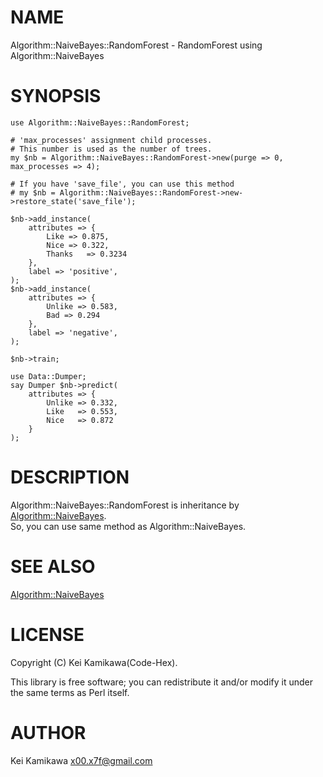# NAME

Algorithm::NaiveBayes::RandomForest - RandomForest using Algorithm::NaiveBayes

# SYNOPSIS

    use Algorithm::NaiveBayes::RandomForest;

    # 'max_processes' assignment child processes.
    # This number is used as the number of trees.
    my $nb = Algorithm::NaiveBayes::RandomForest->new(purge => 0, max_processes => 4);
    
    # If you have 'save_file', you can use this method
    # my $nb = Algorithm::NaiveBayes::RandomForest->new->restore_state('save_file'); 

    $nb->add_instance(
        attributes => {
            Like => 0.875,
            Nice => 0.322,
            Thanks   => 0.3234
        },
        label => 'positive',
    );
    $nb->add_instance(
        attributes => {
            Unlike => 0.583,
            Bad => 0.294
        },
        label => 'negative',
    );

    $nb->train;

    use Data::Dumper;
    say Dumper $nb->predict(
        attributes => {
            Unlike => 0.332,
            Like   => 0.553,
            Nice   => 0.872
        }
    );

# DESCRIPTION

Algorithm::NaiveBayes::RandomForest is inheritance by [Algorithm::NaiveBayes](https://metacpan.org/pod/Algorithm::NaiveBayes).  
So, you can use same method as Algorithm::NaiveBayes.

# SEE ALSO

[Algorithm::NaiveBayes](https://metacpan.org/pod/Algorithm::NaiveBayes)

# LICENSE

Copyright (C) Kei Kamikawa(Code-Hex).

This library is free software; you can redistribute it and/or modify
it under the same terms as Perl itself.

# AUTHOR

Kei Kamikawa <x00.x7f@gmail.com>
